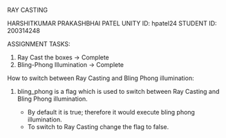 RAY CASTING

HARSHITKUMAR PRAKASHBHAI PATEL
UNITY ID: hpatel24
STUDENT ID: 200314248

ASSIGNMENT TASKS:
1.	Ray Cast the boxes -> Complete
2.	Bling-Phong Illumination -> Complete

How to switch between Ray Casting and Bling Phong illumination:
1.	bling_phong is a flag which is used to switch between Ray Casting and Bling Phong illumination.
	
	-	By default it is true; therefore it would execute bling phong illumination.
	-	To switch to Ray Casting change the flag to false.
